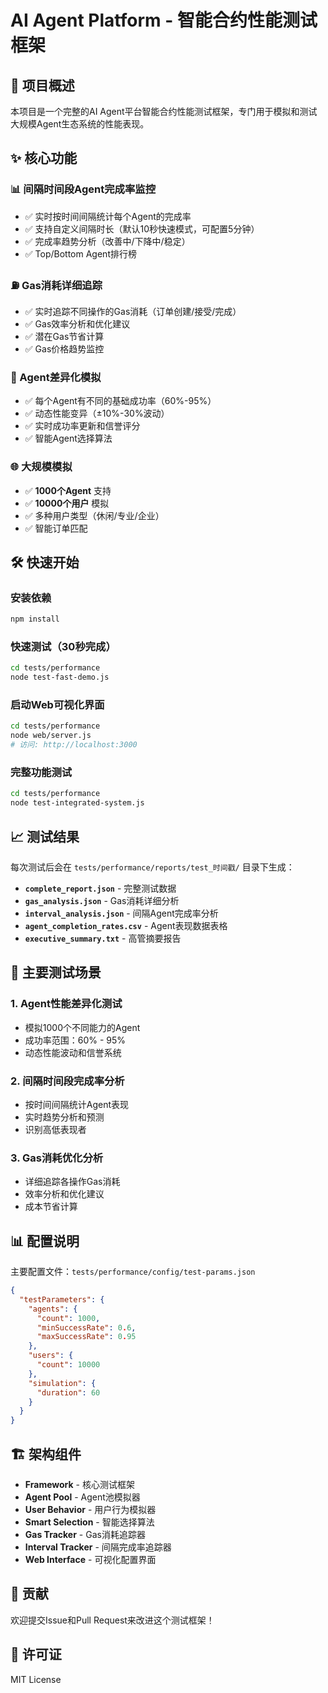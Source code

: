 # AI Agent Platform - 智能合约性能测试框架

## 🚀 项目概述

本项目是一个完整的AI Agent平台智能合约性能测试框架，专门用于模拟和测试大规模Agent生态系统的性能表现。

## ✨ 核心功能

### 📊 间隔时间段Agent完成率监控
- ✅ 实时按时间间隔统计每个Agent的完成率
- ✅ 支持自定义间隔时长（默认10秒快速模式，可配置5分钟）
- ✅ 完成率趋势分析（改善中/下降中/稳定）
- ✅ Top/Bottom Agent排行榜

### ⛽ Gas消耗详细追踪
- ✅ 实时追踪不同操作的Gas消耗（订单创建/接受/完成）
- ✅ Gas效率分析和优化建议
- ✅ 潜在Gas节省计算
- ✅ Gas价格趋势监控

### 🤖 Agent差异化模拟
- ✅ 每个Agent有不同的基础成功率（60%-95%）
- ✅ 动态性能变异（±10%-30%波动）
- ✅ 实时成功率更新和信誉评分
- ✅ 智能Agent选择算法

### 🌐 大规模模拟
- ✅ **1000个Agent** 支持
- ✅ **10000个用户** 模拟
- ✅ 多种用户类型（休闲/专业/企业）
- ✅ 智能订单匹配

## 🛠️ 快速开始

### 安装依赖
```bash
npm install
```

### 快速测试（30秒完成）
```bash
cd tests/performance
node test-fast-demo.js
```

### 启动Web可视化界面
```bash
cd tests/performance
node web/server.js
# 访问: http://localhost:3000
```

### 完整功能测试
```bash
cd tests/performance
node test-integrated-system.js
```

## 📈 测试结果

每次测试后会在 `tests/performance/reports/test_时间戳/` 目录下生成：

- **`complete_report.json`** - 完整测试数据
- **`gas_analysis.json`** - Gas消耗详细分析
- **`interval_analysis.json`** - 间隔Agent完成率分析
- **`agent_completion_rates.csv`** - Agent表现数据表格
- **`executive_summary.txt`** - 高管摘要报告

## 🎯 主要测试场景

### 1. Agent性能差异化测试
- 模拟1000个不同能力的Agent
- 成功率范围：60% - 95%
- 动态性能波动和信誉系统

### 2. 间隔时间段完成率分析
- 按时间间隔统计Agent表现
- 实时趋势分析和预测
- 识别高低表现者

### 3. Gas消耗优化分析
- 详细追踪各操作Gas消耗
- 效率分析和优化建议
- 成本节省计算

## 📊 配置说明

主要配置文件：`tests/performance/config/test-params.json`

```json
{
  "testParameters": {
    "agents": {
      "count": 1000,
      "minSuccessRate": 0.6,
      "maxSuccessRate": 0.95
    },
    "users": {
      "count": 10000
    },
    "simulation": {
      "duration": 60
    }
  }
}
```

## 🏗️ 架构组件

- **Framework** - 核心测试框架
- **Agent Pool** - Agent池模拟器
- **User Behavior** - 用户行为模拟器
- **Smart Selection** - 智能选择算法
- **Gas Tracker** - Gas消耗追踪器
- **Interval Tracker** - 间隔完成率追踪器
- **Web Interface** - 可视化配置界面

## 🤝 贡献

欢迎提交Issue和Pull Request来改进这个测试框架！

## 📝 许可证

MIT License